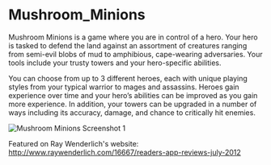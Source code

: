 Mushroom_Minions
============

Mushroom Minions is a game where you are in control of a hero. Your hero is tasked to defend the land against an assortment of creatures ranging from semi-evil blobs of mud to amphibious, cape-wearing adversaries. Your tools include your trusty towers and your hero-specific abilities. 

You can choose from up to 3 different heroes, each with unique playing styles from your typical warrior to mages and assassins. Heroes gain experience over time and your hero’s abilities can be improved as you gain more experience. In addition, your towers can be upgraded in a number of ways including its accuracy, damage, and chance to critically hit enemies.

![Mushroom Minions Screenshot 1](http://imgur.com/HUwT7S4.jpg?raw=true)

Featured on Ray Wenderlich's website: http://www.raywenderlich.com/16667/readers-app-reviews-july-2012
